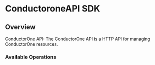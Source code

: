 # ConductoroneAPI SDK

## Overview

ConductorOne API: The ConductorOne API is a HTTP API for managing ConductorOne resources.

### Available Operations

